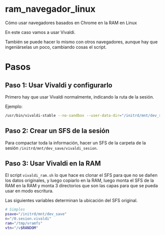# ram_navegador_linux
Cómo usar navegadores basados en Chrome en la RAM en Linux

En este caso vamos a usar Vivaldi.

También se puede hacer lo mismo con otros navegadores, aunque hay que ingeniárselas un poco, cambiando cosas el script.

# Pasos

## Paso 1: Usar Vivaldi y configurarlo
Primero hay que usar Vivaldi normalmente, indicando la ruta de la sesión.

Ejemplo:
```sh
/usr/bin/vivaldi-stable --no-sandbox --user-data-dir="/initrd/mnt/dev_save/vivaldi_sesion" $@
```

## Paso 2: Crear un SFS de la sesión
Para compactar toda la información, hacer un SFS de la carpeta de la sesión `/initrd/mnt/dev_save/vivaldi_sesion`.

## Paso 3: Usar Vivaldi en la RAM
El script `vivaldi_ram.sh` lo que hace es clonar el SFS para que no se dañen los datos originales, y luego copiarlo en la RAM, luego monta el SFS de la RAM en la RAM y monta 3 directorios que son las capas para que se pueda usar en modo escritura.

Las siguientes variables determinan la ubicación del SFS original.
```sh
# Simples
psave="/initrd/mnt/dev_save"
n="/0.sesion.vivaldi"
ram="/tmp/vramfs"
vtn="/v$RANDOM"
```
